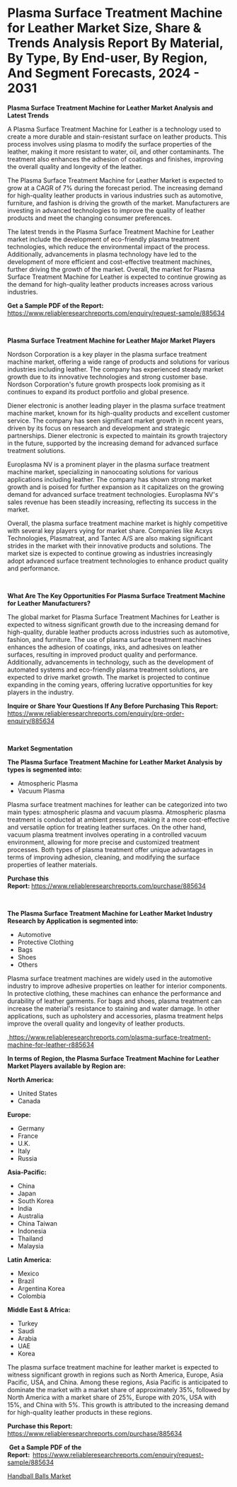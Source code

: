 <p><h1>Plasma Surface Treatment Machine for Leather Market Size, Share & Trends Analysis Report By Material, By Type, By End-user, By Region, And Segment Forecasts, 2024 - 2031</h1></p><p><strong>Plasma Surface Treatment Machine for Leather Market Analysis and Latest Trends</strong></p>
<p><p>A Plasma Surface Treatment Machine for Leather is a technology used to create a more durable and stain-resistant surface on leather products. This process involves using plasma to modify the surface properties of the leather, making it more resistant to water, oil, and other contaminants. The treatment also enhances the adhesion of coatings and finishes, improving the overall quality and longevity of the leather.</p><p>The Plasma Surface Treatment Machine for Leather Market is expected to grow at a CAGR of 7% during the forecast period. The increasing demand for high-quality leather products in various industries such as automotive, furniture, and fashion is driving the growth of the market. Manufacturers are investing in advanced technologies to improve the quality of leather products and meet the changing consumer preferences.</p><p>The latest trends in the Plasma Surface Treatment Machine for Leather market include the development of eco-friendly plasma treatment technologies, which reduce the environmental impact of the process. Additionally, advancements in plasma technology have led to the development of more efficient and cost-effective treatment machines, further driving the growth of the market. Overall, the market for Plasma Surface Treatment Machine for Leather is expected to continue growing as the demand for high-quality leather products increases across various industries.</p></p>
<p><strong>Get a Sample PDF of the Report:&nbsp;</strong> <a href="https://www.reliableresearchreports.com/enquiry/request-sample/885634">https://www.reliableresearchreports.com/enquiry/request-sample/885634</a></p>
<p>&nbsp;</p>
<p><strong>Plasma Surface Treatment Machine for Leather Major Market Players</strong></p>
<p><p>Nordson Corporation is a key player in the plasma surface treatment machine market, offering a wide range of products and solutions for various industries including leather. The company has experienced steady market growth due to its innovative technologies and strong customer base. Nordson Corporation's future growth prospects look promising as it continues to expand its product portfolio and global presence.</p><p>Diener electronic is another leading player in the plasma surface treatment machine market, known for its high-quality products and excellent customer service. The company has seen significant market growth in recent years, driven by its focus on research and development and strategic partnerships. Diener electronic is expected to maintain its growth trajectory in the future, supported by the increasing demand for advanced surface treatment solutions.</p><p>Europlasma NV is a prominent player in the plasma surface treatment machine market, specializing in nanocoating solutions for various applications including leather. The company has shown strong market growth and is poised for further expansion as it capitalizes on the growing demand for advanced surface treatment technologies. Europlasma NV's sales revenue has been steadily increasing, reflecting its success in the market.</p><p>Overall, the plasma surface treatment machine market is highly competitive with several key players vying for market share. Companies like Acxys Technologies, Plasmatreat, and Tantec A/S are also making significant strides in the market with their innovative products and solutions. The market size is expected to continue growing as industries increasingly adopt advanced surface treatment technologies to enhance product quality and performance.</p></p>
<p>&nbsp;</p>
<p><strong>What Are The Key Opportunities For Plasma Surface Treatment Machine for Leather Manufacturers?</strong></p>
<p><p>The global market for Plasma Surface Treatment Machines for Leather is expected to witness significant growth due to the increasing demand for high-quality, durable leather products across industries such as automotive, fashion, and furniture. The use of plasma surface treatment machines enhances the adhesion of coatings, inks, and adhesives on leather surfaces, resulting in improved product quality and performance. Additionally, advancements in technology, such as the development of automated systems and eco-friendly plasma treatment solutions, are expected to drive market growth. The market is projected to continue expanding in the coming years, offering lucrative opportunities for key players in the industry.</p></p>
<p><strong>Inquire or Share Your Questions If Any Before Purchasing This Report:</strong> <a href="https://www.reliableresearchreports.com/enquiry/pre-order-enquiry/885634">https://www.reliableresearchreports.com/enquiry/pre-order-enquiry/885634</a></p>
<p>&nbsp;</p>
<p><strong>Market Segmentation</strong></p>
<p><strong>The Plasma Surface Treatment Machine for Leather Market Analysis by types is segmented into:</strong></p>
<p><ul><li>Atmospheric Plasma</li><li>Vacuum Plasma</li></ul></p>
<p><p>Plasma surface treatment machines for leather can be categorized into two main types: atmospheric plasma and vacuum plasma. Atmospheric plasma treatment is conducted at ambient pressure, making it a more cost-effective and versatile option for treating leather surfaces. On the other hand, vacuum plasma treatment involves operating in a controlled vacuum environment, allowing for more precise and customized treatment processes. Both types of plasma treatment offer unique advantages in terms of improving adhesion, cleaning, and modifying the surface properties of leather materials.</p></p>
<p><strong>Purchase this Report:&nbsp;</strong><a href="https://www.reliableresearchreports.com/purchase/885634">https://www.reliableresearchreports.com/purchase/885634</a></p>
<p>&nbsp;</p>
<p><strong>The Plasma Surface Treatment Machine for Leather Market Industry Research by Application is segmented into:</strong></p>
<p><ul><li>Automotive</li><li>Protective Clothing</li><li>Bags</li><li>Shoes</li><li>Others</li></ul></p>
<p><p>Plasma surface treatment machines are widely used in the automotive industry to improve adhesive properties on leather for interior components. In protective clothing, these machines can enhance the performance and durability of leather garments. For bags and shoes, plasma treatment can increase the material's resistance to staining and water damage. In other applications, such as upholstery and accessories, plasma treatment helps improve the overall quality and longevity of leather products.</p></p>
<p><a href="https://www.reliableresearchreports.com/plasma-surface-treatment-machine-for-leather-r885634">&nbsp;https://www.reliableresearchreports.com/plasma-surface-treatment-machine-for-leather-r885634</a></p>
<p><strong>In terms of Region, the Plasma Surface Treatment Machine for Leather Market Players available by Region are:</strong></p>
<p>
    <p> <strong> North America: </strong>
        <ul>
            <li>United States</li>
            <li>Canada</li>
        </ul>
        </p> 
    <p> <strong> Europe: </strong>
        <ul>
            <li>Germany</li>
            <li>France</li>
            <li>U.K.</li>
            <li>Italy</li>
            <li>Russia</li>
        </ul>
        </p> 
    <p> <strong> Asia-Pacific: </strong>
        <ul>
            <li>China</li>
            <li>Japan</li>
            <li>South Korea</li>
            <li>India</li>
            <li>Australia</li>
            <li>China Taiwan</li>
            <li>Indonesia</li>
            <li>Thailand</li>
            <li>Malaysia</li>
        </ul>
        </p> 
    <p> <strong> Latin America: </strong>
        <ul>
            <li>Mexico</li>
            <li>Brazil</li>
            <li>Argentina Korea</li>
            <li>Colombia</li>
        </ul>
        </p> 
    <p> <strong> Middle East & Africa: </strong>
        <ul>
            <li>Turkey</li>
            <li>Saudi</li>
            <li>Arabia</li>
            <li>UAE</li>
            <li>Korea</li>
        </ul>
    </p>
    </p>
<p><p>The plasma surface treatment machine for leather market is expected to witness significant growth in regions such as North America, Europe, Asia Pacific, USA, and China. Among these regions, Asia Pacific is anticipated to dominate the market with a market share of approximately 35%, followed by North America with a market share of 25%, Europe with 20%, USA with 15%, and China with 5%. This growth is attributed to the increasing demand for high-quality leather products in these regions.</p></p>
<p><strong>Purchase this Report: </strong><a href="https://www.reliableresearchreports.com/purchase/885634">https://www.reliableresearchreports.com/purchase/885634</a></p>
<p>&nbsp;<strong>Get a Sample PDF of the Report:&nbsp;&nbsp;</strong><a href="https://www.reliableresearchreports.com/enquiry/request-sample/885634">https://www.reliableresearchreports.com/enquiry/request-sample/885634</a></p>
<p><strong></strong></p>
<p><p><a href="https://view.publitas.com/reportprime-1/global-handball-balls-market-size-and-market-trends-analysis-by-regional-outlook-competitive-strategies-forecasted-for-period-from-2024-to-2031/">Handball Balls Market</a></p></p>